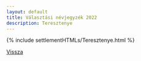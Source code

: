 ```yaml
---
layout: default
title: Választási névjegyzék 2022
description: Teresztenye
---
```


{% include settlementHTMLs/Teresztenye.html %}

[Vissza](../)